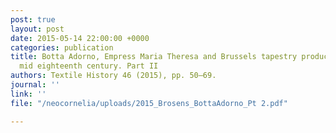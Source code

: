 ```yaml
---
post: true
layout: post
date: 2015-05-14 22:00:00 +0000
categories: publication
title: Botta Adorno, Empress Maria Theresa and Brussels tapestry production in the
  mid eighteenth century. Part II
authors: Textile History 46 (2015), pp. 50–69.
journal: ''
link: ''
file: "/neocornelia/uploads/2015_Brosens_BottaAdorno_Pt 2.pdf"

---
```

